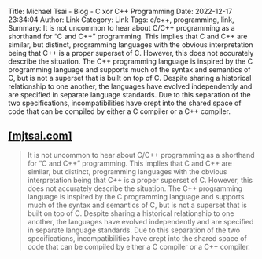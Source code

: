 Title: Michael Tsai - Blog - C xor C++ Programming
Date: 2022-12-17 23:34:04
Author: Link
Category: Link
Tags: c/c++, programming, link, 
Summary: It is not uncommon to hear about C/C++ programming as a shorthand for “C and C++” programming. This implies that C and C++ are similar, but distinct, programming languages with the obvious interpretation being that C++ is a proper superset of C. However, this does not accurately describe the situation. The C++ programming language is inspired by the C programming language and supports much of the syntax and semantics of C, but is not a superset that is built on top of C. Despite sharing a historical relationship to one another, the languages have evolved independently and are specified in separate language standards. Due to this separation of the two specifications, incompatibilities have crept into the shared space of code that can be compiled by either a C compiler or a C++ compiler.

## [[mjtsai.com]](https://mjtsai.com/blog/2022/12/16/c-xor-c-programming/)
> It is not uncommon to hear about C/C++ programming as a shorthand for “C and C++” programming. This implies that C and C++ are similar, but distinct, programming languages with the obvious interpretation being that C++ is a proper superset of C. However, this does not accurately describe the situation. The C++ programming language is inspired by the C programming language and supports much of the syntax and semantics of C, but is not a superset that is built on top of C. Despite sharing a historical relationship to one another, the languages have evolved independently and are specified in separate language standards. Due to this separation of the two specifications, incompatibilities have crept into the shared space of code that can be compiled by either a C compiler or a C++ compiler.

